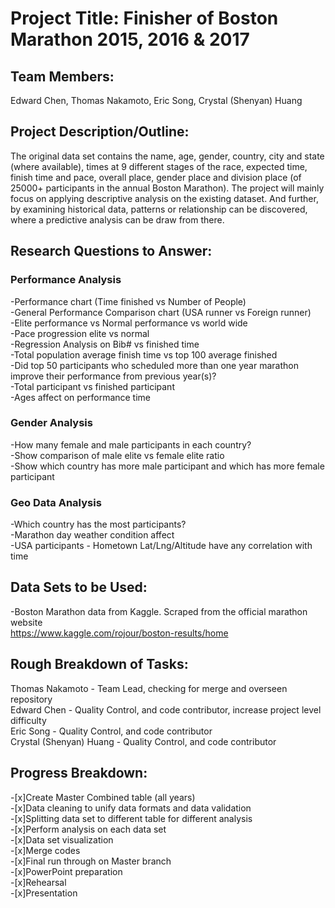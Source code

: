 # **Project Title:** Finisher of Boston Marathon 2015, 2016 & 2017

## **Team Members:**
Edward Chen, Thomas Nakamoto, Eric Song, Crystal (Shenyan) Huang

## **Project Description/Outline:**

The original data set contains the name, age, gender, country, city and state (where available), times at 9 different stages of the race, expected time, finish time and pace, overall place, gender place and division place (of 25000+ participants in the annual Boston Marathon). The project will mainly focus on applying descriptive analysis on the existing dataset. And further, by examining historical data, patterns or relationship can be discovered, where a predictive analysis can be draw from there. 

## **Research Questions to Answer:**

### **Performance Analysis**
-Performance chart (Time finished vs Number of People)  
-General Performance Comparison chart (USA runner vs Foreign runner)  
-Elite performance vs Normal performance vs world wide  
-Pace progression elite vs normal  
-Regression Analysis on Bib# vs finished time  
-Total population average finish time vs top 100 average finished  
-Did top 50 participants who scheduled more than one year marathon improve their performance from previous year(s)?  
-Total participant vs finished participant  
-Ages affect on performance time  

### **Gender Analysis**
-How many female and male participants in each country?  
-Show comparison of male elite vs female elite ratio  
-Show which country has more male participant and which has more female participant 

### **Geo Data Analysis**
-Which country has the most participants?  
-Marathon day weather condition affect  
-USA participants - Hometown Lat/Lng/Altitude have any correlation with time  

## **Data Sets to be Used:**
-Boston Marathon data from Kaggle. Scraped from the official marathon website  
https://www.kaggle.com/rojour/boston-results/home

## **Rough Breakdown of Tasks:**
Thomas Nakamoto - Team Lead, checking for merge and overseen repository  
Edward Chen - Quality Control, and code contributor, increase project level difficulty  
Eric Song - Quality Control, and code contributor  
Crystal (Shenyan) Huang - Quality Control, and code contributor   

## **Progress Breakdown:**

-[x]Create Master Combined table (all years)  
-[x]Data cleaning to unify data formats and data validation  
-[x]Splitting data set to different table for different analysis  
-[x]Perform analysis on each data set  
-[x]Data set visualization  
-[x]Merge codes  
-[x]Final run through on Master branch  
-[x]PowerPoint preparation  
-[x]Rehearsal  
-[x]Presentation  

